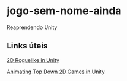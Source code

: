 # jogo-sem-nome-ainda

Reaprendendo Unity

## Links úteis

[2D Roguelike in Unity](https://www.youtube.com/watch?v=Fdcnt2-Jf4w)

[Animating Top Down 2D Games in Unity](https://blog.redbluegames.com/animating-top-down-2d-games-in-unity-5e966b81790e)
